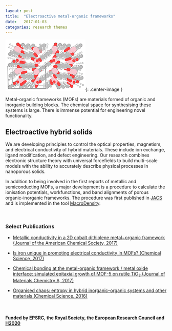 ```yaml
---
layout: post
title:  "Electroactive metal-organic frameworks"
date:   2017-01-03
categories: research themes
---
```


![](/gifs/mof.gif){: .center-image }


Metal-organic frameworks (MOFs) are materials formed of organic and inorganic building blocks. 
The chemical space for synthesising these systems is large. There is immense potential for engineering novel
functionality.

## Electroactive hybrid solids 
We are developing principles to control the optical properties, magnetism, and electrical conductivity of hybrid materials. 
These include ion exchange, ligand modification, and defect engineering.
Our research combines electronic structure theory with universal forcefields to build multi-scale models with the ability to accurately describe physical processes in nanoporous solids. 

In addition to being involved in the first reports of metallic and semiconducting MOFs, a major development is a procedure to calculate the ionisation potentials, workfunctions, and band alignments of porous organic-inorganic frameworks. The procedure was first published in [JACS](http://pubs.acs.org/doi/abs/10.1021/ja4110073) and is implemented in the tool [MacroDensity](https://github.com/WMD-group/MacroDensity).

<br>

### Select Publications

- [Metallic conductivity in a 2D cobalt dithiolene metal−organic framework (Journal of the American Chemical Society, 2017)](http://pubs.acs.org/doi/abs/10.1021/jacs.7b05742)

- [Is iron unique in promoting electrical conductivity in MOFs? (Chemical Science, 2017)](http://pubs.rsc.org/en/content/articlelanding/2017/sc/c7sc00647k)

- [Chemical bonding at the metal-organic framework / metal oxide interface: simulated epitaxial growth of MOF-5 on rutile TiO<sub>2</sub> (Journal of Materials Chemistry A, 2017)](http://pubs.rsc.org/en/content/articlelanding/2017/ta/c7ta00356k#!divAbstract)

- [Organised chaos: entropy in hybrid inorganic–organic systems and other materials (Chemical Science, 2016)](http://pubs.rsc.org/en/content/articlelanding/2016/sc/c6sc02199a)

<br>

#### Funded by [EPSRC](http://gow.epsrc.ac.uk/NGBOViewPerson.aspx?PersonId=-250227), the [Royal Society](https://royalsociety.org/grants-schemes-awards/grants/university-research/), the [European Research Council](https://erc.europa.eu/) and [H2020](https://ec.europa.eu/programmes/horizon2020/)